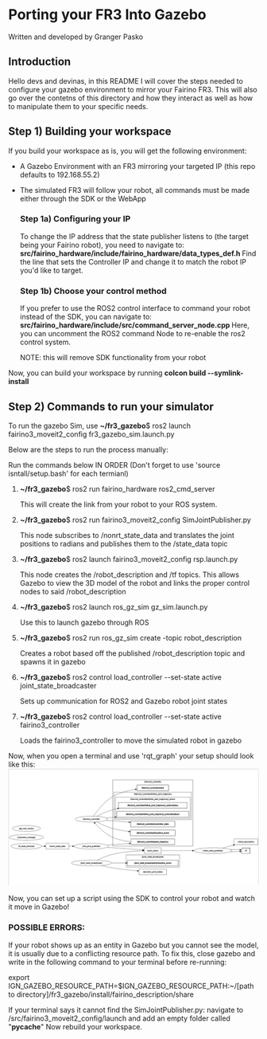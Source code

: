 # Porting your FR3 Into Gazebo
Written and developed by Granger Pasko

## Introduction
<p>Hello devs and devinas, in this README I will cover the steps needed to configure your gazebo environment to mirror your Fairino FR3. This will also go over the contetns of this directory and how they interact as well as how to manipulate them to your specific needs.</p>

## Step 1) Building your workspace
<p>If you build your workspace as is, you will get the following environment:

- A Gazebo Environment with an FR3 mirroring your targeted IP (this repo defaults to 192.168.55.2)
- The simulated FR3 will follow your robot, all commands must be made either through the SDK or the WebApp

    ### Step 1a) Configuring your IP
    To change the IP address that the state publisher listens to (the target being your Fairino robot), you need to navigate to:
    <b> src/fairino_hardware/include/fairino_hardware/data_types_def.h </b>
    Find the line that sets the Controller IP and change it to match the robot IP you'd like to target.

    ### Step 1b) Choose your control method
    If you prefer to use the ROS2 control interface to command your robot instead of the SDK, you can navigate to:
    <b> src/fairino_hardware/include/src/command_server_node.cpp </b>
    Here, you can uncomment the ROS2 command Node to re-enable the ros2 control system.
    
    NOTE: this will remove SDK functionality from your robot

Now, you can build your workspace by running <b>colcon build --symlink-install</b>

## Step 2) Commands to run your simulator

To run the gazebo Sim, use <b>~/fr3_gazebo</b>$ ros2 launch fairino3_moveit2_config fr3_gazebo_sim.launch.py

Below are the steps to run the process manually:

Run the commands below IN ORDER (Don't forget to use 'source isntall/setup.bash' for each termianl)

1) 
    <b>~/fr3_gazebo</b>$ ros2 run fairino_hardware ros2_cmd_server

    This will create the link from your robot to your ROS system.

2) 
    <b>~/fr3_gazebo</b>$ ros2 run fairino3_moveit2_config SimJointPublisher.py

    This node subscribes to /nonrt_state_data and translates the joint positions to radians and publishes them to the /state_data topic

3) 
    <b>~/fr3_gazebo</b>$ ros2 launch fairino3_moveit2_config rsp.launch.py

    This node creates the /robot_description and /tf topics. This allows Gazebo to view the 3D model of the robot and links the proper control nodes to said /robot_description

4) 
    <b>~/fr3_gazebo</b>$ ros2 launch ros_gz_sim gz_sim.launch.py

    Use this to launch gazebo through ROS

5) 
    <b>~/fr3_gazebo</b>$ ros2 run ros_gz_sim create -topic robot_description

    Creates a robot based off the published /robot_description topic and spawns it in gazebo

6) 
    <b>~/fr3_gazebo</b>$ ros2 control load_controller --set-state active joint_state_broadcaster

    Sets up communication for ROS2 and Gazebo robot joint states

7)
    <b>~/fr3_gazebo</b>$ ros2 control load_controller --set-state active fairino3_controller

    Loads the fairino3_controller to move the simulated robot in gazebo


Now, when you open a terminal and use 'rqt_graph' your setup should look like this:
    ![alt text](src/README_rqt_graph.png)


Now, you can set up a script using the SDK to control your robot and watch it move in Gazebo!


### POSSIBLE ERRORS:

If your robot shows up as an entity in Gazebo but you cannot see the model, it is usually due to a conflicting resource path. To fix this, close gazebo and write in the following command to your terminal before re-running:

export IGN_GAZEBO_RESOURCE_PATH=$IGN_GAZEBO_RESOURCE_PATH:~/[path to directory]/fr3_gazebo/install/fairino_description/share

If your terminal says it cannot find the SimJointPublisher.py:
navigate to /src/fairino3_moveit2_config/launch and add an empty folder called "__pycache__"
Now rebuild your workspace.
